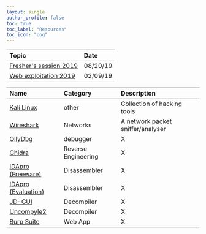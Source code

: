 ```yaml
---
layout: single
author_profile: false
toc: true
toc_label: "Resources"
toc_icon: "cog"
---
```

| Topic  | Date | 
|:-----------------|:----------|
| [Fresher's session 2019](https://drive.google.com/open?id=1EjH3fUwpRcj9CamOM_03YdpY5_DNAvSS) |  08/20/19 |
| [Web exploitation 2019](https://drive.google.com/file/d/18t87wjQnJvos3y3Aq0zj9XNUVgfcFknQ/view?usp=sharing) | 02/09/19 |


| Name  | Category | Description |
|:------|:---------|:------------|
| [Kali Linux](https://www.kali.org/) | other |Collection of hacking tools |
| [Wireshark](https://www.wireshark.org/) | Networks|A network packet sniffer/analyser |
| [OllyDbg](http://www.ollydbg.de/) | debugger | X |
| [Ghidra](https://ghidra-sre.org/ ) | Reverse Engineering | X |
| [IDApro (Freeware)](https://www.hex-rays.com/products/ida/support/download_freeware.shtml) | Disassembler | X |
| [IDApro (Evaluation)](https://out7.hex-rays.com/demo/request) |Disassembler| X |
| [JD-GUI](http://java-decompiler.github.io/) |Decompiler| X |
| [Uncompyle2](https://github.com/Mysterie/uncompyle2) |Decompiler| X |
| [Burp Suite](https://portswigger.net/burp) |Web App| X |
